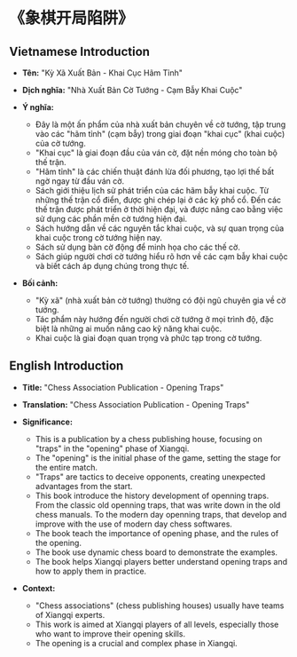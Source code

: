 # 《象棋开局陷阱》

## Vietnamese Introduction

* **Tên:** "Kỳ Xã Xuất Bản - Khai Cục Hãm Tỉnh"
* **Dịch nghĩa:** "Nhà Xuất Bản Cờ Tướng - Cạm Bẫy Khai Cuộc"
* **Ý nghĩa:**

    * Đây là một ấn phẩm của nhà xuất bản chuyên về cờ tướng, tập trung vào các "hãm tỉnh" (cạm bẫy) trong giai đoạn "khai cục" (khai cuộc) của cờ tướng.
    * "Khai cục" là giai đoạn đầu của ván cờ, đặt nền móng cho toàn bộ thế trận.
    * "Hãm tỉnh" là các chiến thuật đánh lừa đối phương, tạo lợi thế bất ngờ ngay từ đầu ván cờ.
    * Sách giới thiệu lịch sử phát triển của các hãm bẫy khai cuộc. Từ những thế trận cổ điển, được ghi chép lại ở các kỳ phổ cổ. Đến các thế trận được phát triển ở thời hiện đại, và được nâng cao bằng việc sử dụng các phần mền cờ tướng hiện đại.
    * Sách hướng dẫn về các nguyên tắc khai cuộc, và sự quan trọng của khai cuộc trong cờ tướng hiện nay.
    * Sách sử dụng bàn cờ động để minh họa cho các thế cờ.
    * Sách giúp người chơi cờ tướng hiểu rõ hơn về các cạm bẫy khai cuộc và biết cách áp dụng chúng trong thực tế.
* **Bối cảnh:**

    * "Kỳ xã" (nhà xuất bản cờ tướng) thường có đội ngũ chuyên gia về cờ tướng.
    * Tác phẩm này hướng đến người chơi cờ tướng ở mọi trình độ, đặc biệt là những ai muốn nâng cao kỹ năng khai cuộc.
    * Khai cuộc là giai đoạn quan trọng và phức tạp trong cờ tướng.

## English Introduction

* **Title:** "Chess Association Publication - Opening Traps"
* **Translation:** "Chess Association Publication - Opening Traps"
* **Significance:**

    * This is a publication by a chess publishing house, focusing on "traps" in the "opening" phase of Xiangqi.
    * The "opening" is the initial phase of the game, setting the stage for the entire match.
    * "Traps" are tactics to deceive opponents, creating unexpected advantages from the start.
    * This book introduce the history development of openning traps. From the classic old openning traps, that was write down in the old chess manuals. To the modern day openning traps, that develop and improve with the use of modern day chess softwares.
    * The book teach the importance of opening phase, and the rules of the opening.
    * The book use dynamic chess board to demonstrate the examples.
    * The book helps Xiangqi players better understand opening traps and how to apply them in practice.
* **Context:**

    * "Chess associations" (chess publishing houses) usually have teams of Xiangqi experts.
    * This work is aimed at Xiangqi players of all levels, especially those who want to improve their opening skills.
    * The opening is a crucial and complex phase in Xiangqi.